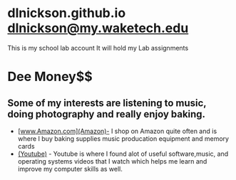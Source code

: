 # dlnickson.github.io dlnickson@my.waketech.edu
This is my school lab account
It will hold my Lab assignments
#  Dee Money$$
## Some of my interests are listening to music, doing photography and really enjoy baking.
- [www.Amazon.com](Amazon)- I shop on Amazon quite often and is where I buy baking supplies music producation equipment and memory cards
- [(Youtube)](https://www.Youtube.com) - Youtube is where I found alot of useful software,music, and operating systems videos that I watch which helps me learn and improve my computer skills as well. 
